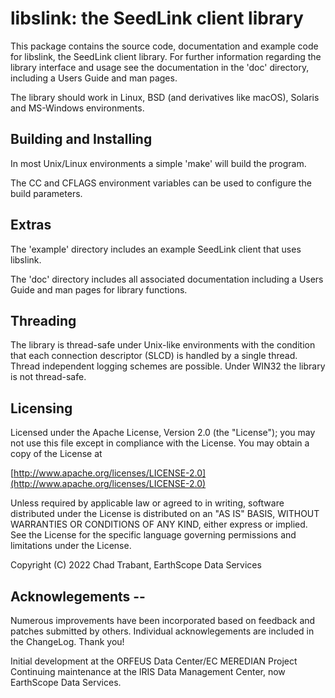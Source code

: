 # libslink: the SeedLink client library

This package contains the source code, documentation and example code
for libslink, the SeedLink client library.  For further information
regarding the library interface and usage see the documentation in the
'doc' directory, including a Users Guide and man pages.

The library should work in Linux, BSD (and derivatives like macOS),
Solaris and MS-Windows environments.

## Building and Installing

In most Unix/Linux environments a simple 'make' will build the program.

The CC and CFLAGS environment variables can be used to configure
the build parameters.

## Extras

The 'example' directory includes an example SeedLink client that uses
libslink.

The 'doc' directory includes all associated documentation including
a Users Guide and man pages for library functions.

## Threading

The library is thread-safe under Unix-like environments with the
condition that each connection descriptor (SLCD) is handled by a
single thread.  Thread independent logging schemes are possible.
Under WIN32 the library is not thread-safe.

## Licensing

Licensed under the Apache License, Version 2.0 (the "License");
you may not use this file except in compliance with the License.
You may obtain a copy of the License at

[http://www.apache.org/licenses/LICENSE-2.0](http://www.apache.org/licenses/LICENSE-2.0)

Unless required by applicable law or agreed to in writing, software
distributed under the License is distributed on an "AS IS" BASIS,
WITHOUT WARRANTIES OR CONDITIONS OF ANY KIND, either express or implied.
See the License for the specific language governing permissions and
limitations under the License.

Copyright (C) 2022 Chad Trabant, EarthScope Data Services

## Acknowlegements --

Numerous improvements have been incorporated based on feedback and
patches submitted by others.  Individual acknowlegements are included
in the ChangeLog.  Thank you!

Initial development at the ORFEUS Data Center/EC MEREDIAN Project
Continuing maintenance at the IRIS Data Management Center, now
EarthScope Data Services.
